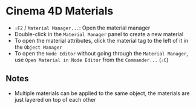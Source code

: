 # Cinema 4D Materials

- `⇧F2` / `Material Manager...`: Open the material manager
- Double-click in the `Material Manager` panel to create a new material
- To open the material attributes, click the material tag to the left of it in the `Object Manager`
- To open the `Node Editor` without going through the `Material Manager`, use `Open Material in Node Editor` from the `Commander...` (`⇧C`)

## Notes

- Multiple materials can be applied to the same object, the materials are just layered on top of each other


